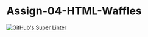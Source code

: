 # Assign-04-HTML-Waffles
[![GitHub's Super Linter](https://github.com/ICS20-Programming-LilyC/Assign-04-HTML-WafflesAndChicken/workflows/GitHub's%20Super%20Linter/badge.svg)](https://github.com/ICS20-Programming-LilyC/Assign-04-HTML-WafflesAndChicken/actions)
